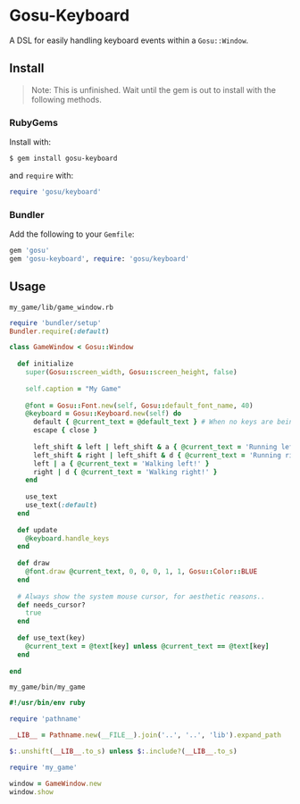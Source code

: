 # Gosu-Keyboard

A DSL for easily handling keyboard events within a `Gosu::Window`.

## Install

> Note:  This is unfinished. Wait until the gem is out to install with the following methods.

### RubyGems

Install with:

```sh
$ gem install gosu-keyboard
```

and `require` with:

```ruby
require 'gosu/keyboard'
```

### Bundler

Add the following to your `Gemfile`:

```ruby
gem 'gosu'
gem 'gosu-keyboard', require: 'gosu/keyboard'
```

## Usage

`my_game/lib/game_window.rb`

```ruby
require 'bundler/setup'
Bundler.require(:default)

class GameWindow < Gosu::Window
  
  def initialize
    super(Gosu::screen_width, Gosu::screen_height, false)
    
    self.caption = "My Game"
    
    @font = Gosu::Font.new(self, Gosu::default_font_name, 40)
    @keyboard = Gosu::Keyboard.new(self) do
      default { @current_text = @default_text } # When no keys are being pressed
      escape { close }
      
      left_shift & left | left_shift & a { @current_text = 'Running left!' }
      left_shift & right | left_shift & d { @current_text = 'Running right!' }
      left | a { @current_text = 'Walking left!' }
      right | d { @current_text = 'Walking right!' }
    end
    
    use_text
    use_text(:default)
  end
    
  def update
    @keyboard.handle_keys
  end
    
  def draw
    @font.draw @current_text, 0, 0, 0, 1, 1, Gosu::Color::BLUE
  end
  
  # Always show the system mouse cursor, for aesthetic reasons..
  def needs_cursor?
    true
  end
  
  def use_text(key)
    @current_text = @text[key] unless @current_text == @text[key]
  end
  
end
```

`my_game/bin/my_game`

```ruby
#!/usr/bin/env ruby

require 'pathname'

__LIB__ = Pathname.new(__FILE__).join('..', '..', 'lib').expand_path

$:.unshift(__LIB__.to_s) unless $:.include?(__LIB__.to_s)

require 'my_game'

window = GameWindow.new
window.show
```